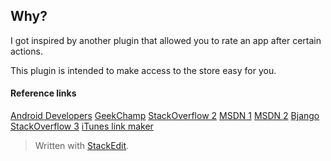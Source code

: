 ## Why?
I got inspired by another plugin that allowed you to rate an app after certain actions. 

This plugin is intended to make access to the store easy for you.

#### Reference links

[Android Developers](http://developer.android.com/distribute/tools/promote/linking.html)
[GeekChamp](http://www.geekchamp.com/tips/how-to-use-the-marketplace-tasks-in-windows-phone-8)
[StackOverflow 2](http://stackoverflow.com/questions/24589262/what-is-the-equivalent-to-marketplacedetailtask-contentidentifier-for-windows)
[MSDN 1](https://msdn.microsoft.com/en-us/library/windows/apps/hh394017(v=vs.105).aspx)
[MSDN 2](https://msdn.microsoft.com/en-us/library/windows/apps/hh974767.aspx)
[Bjango](http://bjango.com/articles/ituneslinks/)
[StackOverflow 3](http://stackoverflow.com/questions/893604/how-to-link-to-the-itunes-store-from-iphone-app)
[iTunes link maker](http://linkmaker.itunes.apple.com/mx)


> Written with [StackEdit](https://stackedit.io/).
